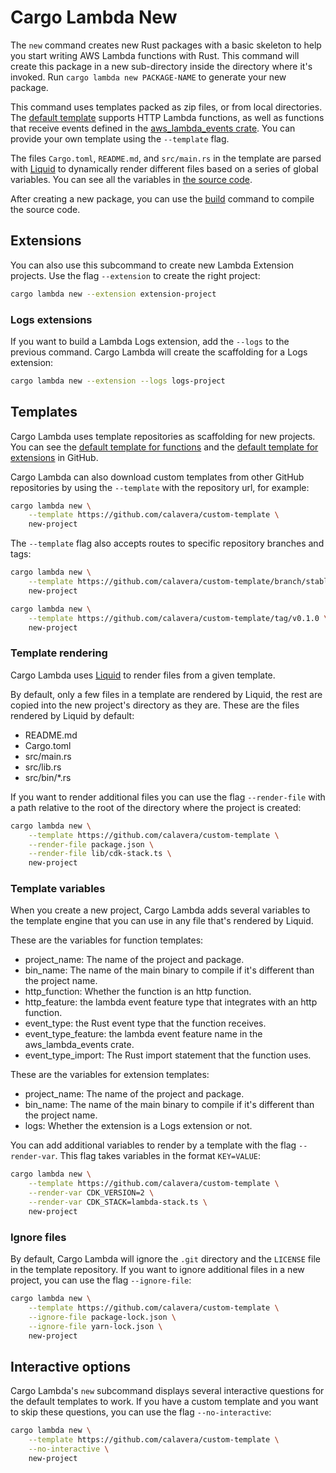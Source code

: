 # Cargo Lambda New

The `new` command creates new Rust packages with a basic skeleton to help you start writing AWS Lambda functions with Rust. This command will create this package in a new sub-directory inside the directory where it's invoked. Run `cargo lambda new PACKAGE-NAME` to generate your new package.

This command uses templates packed as zip files, or from local directories. The [default template](https://github.com/cargo-lambda/default-template) supports HTTP Lambda functions, as well as functions that receive events defined in the [aws_lambda_events crate](https://crates.io/crates/aws-lambda-events). You can provide your own template using the `--template` flag.

The files `Cargo.toml`, `README.md`, and `src/main.rs` in the template are parsed with [Liquid](https://crates.io/crates/liquid) to dynamically render different files based on a series of global variables. You can see all the variables in [the source code](https://github.com/cargo-lambda/cargo-lambda/blob/main/crates/cargo-lambda-new/src/lib.rs#L167-L178).

After creating a new package, you can use the [build](/commands/build) command to compile the source code.

## Extensions

You can also use this subcommand to create new Lambda Extension projects. Use the flag `--extension` to create the right project:

```sh
cargo lambda new --extension extension-project
```

### Logs extensions

If you want to build a Lambda Logs extension, add the `--logs` to the previous command. Cargo Lambda will create the scaffolding for a Logs extension:

```sh
cargo lambda new --extension --logs logs-project
```

## Templates

Cargo Lambda uses template repositories as scaffolding for new projects. You can see the [default template for functions](https://github.com/cargo-lambda/default-template) and the [default template for extensions](https://github.com/cargo-lambda/default-extension-template) in GitHub.

Cargo Lambda can also download custom templates from other GitHub repositories by using the `--template` with the repository url, for example:

```sh
cargo lambda new \
    --template https://github.com/calavera/custom-template \
    new-project
```

The `--template` flag also accepts routes to specific repository branches and tags:

```sh
cargo lambda new \
    --template https://github.com/calavera/custom-template/branch/stable \
    new-project
```

```sh
cargo lambda new \
    --template https://github.com/calavera/custom-template/tag/v0.1.0 \
    new-project
```

### Template rendering

Cargo Lambda uses [Liquid](https://shopify.github.io/liquid/) to render files from a given template.

By default, only a few files in a template are rendered by Liquid, the rest are copied into the new project's directory as they are. These are the files rendered by Liquid by default:

- README.md
- Cargo.toml
- src/main.rs
- src/lib.rs
- src/bin/*.rs

If you want to render additional files you can use the flag `--render-file` with a path relative to the root of the directory where the project is created:

```sh
cargo lambda new \
    --template https://github.com/calavera/custom-template \
    --render-file package.json \
    --render-file lib/cdk-stack.ts \
    new-project
```

### Template variables

When you create a new project, Cargo Lambda adds several variables to the template engine that you can use in any file that's rendered by Liquid.

These are the variables for function templates:

- project_name: The name of the project and package.
- bin_name: The name of the main binary to compile if it's different than the project name.
- http_function: Whether the function is an http function.
- http_feature: the lambda event feature type that integrates with an http function.
- event_type: the Rust event type that the function receives.
- event_type_feature: the lambda event feature name in the aws_lambda_events crate.
- event_type_import: The Rust import statement that the function uses.

These are the variables for extension templates:

- project_name: The name of the project and package.
- bin_name: The name of the main binary to compile if it's different than the project name.
- logs: Whether the extension is a Logs extension or not.

You can add additional variables to render by a template with the flag `--render-var`. This flag takes variables in the format `KEY=VALUE`:

```sh
cargo lambda new \
    --template https://github.com/calavera/custom-template \
    --render-var CDK_VERSION=2 \
    --render-var CDK_STACK=lambda-stack.ts \
    new-project
```

### Ignore files

By default, Cargo Lambda will ignore the `.git` directory and the `LICENSE` file in the template repository. If you want to ignore additional files in a new project, you can use the flag `--ignore-file`:

```sh
cargo lambda new \
    --template https://github.com/calavera/custom-template \
    --ignore-file package-lock.json \
    --ignore-file yarn-lock.json \
    new-project
```

## Interactive options

Cargo Lambda's `new` subcommand displays several interactive questions for the default templates to work. If you have a custom template and you want to skip these questions, you can use the flag `--no-interactive`:

```sh
cargo lambda new \
    --template https://github.com/calavera/custom-template \
    --no-interactive \
    new-project
```
